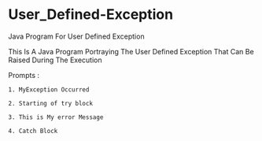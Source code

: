# User_Defined-Exception
Java Program For User Defined Exception

This Is A Java Program Portraying The User Defined Exception That Can Be Raised During The Execution

Prompts :

    1. MyException Occurred

    2. Starting of try block

    3. This is My error Message

    4. Catch Block
